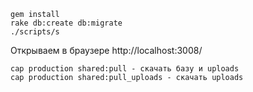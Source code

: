 ```
gem install
rake db:create db:migrate
./scripts/s
``` 

Открываем в браузере http://localhost:3008/

```
cap production shared:pull - скачать базу и uploads
cap production shared:pull_uploads - скачать uploads
```

